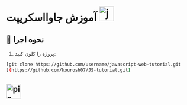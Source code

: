 # آموزش جاوااسکریپت   <img src="https://cdn.jsdelivr.net/gh/devicons/devicon/icons/javascript/javascript-original.svg" height="40" alt="javascript logo"  />




## 🚀 نحوه اجرا

1. پروژه را کلون کنید:
```bash
[git clone https://github.com/username/javascript-web-tutorial.git
](https://github.com/kourosh07/JS-tutorial.git)
```

## <img src="https://cdn.ituring.ir/research/76/turing%20(2).png" alt="pic" align="center" width="40px">
